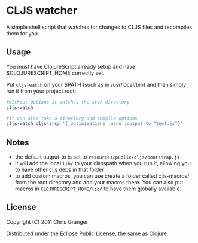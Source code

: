 # CLJS watcher

A simple shell script that watches for changes to CLJS files and recompiles them for you.

## Usage

You must have ClojureScript already setup and have $CLOJURESCRIPT_HOME correctly set. 

Put `cljs-watch` on your $PATH (such as in /usr/local/bin) and then simply run it from your project root:

```bash
#without options it watches the src/ directory
cljs-watch

#it can also take a directory and compile options
cljs-watch cljs-src/ '{:optimizations :none :output-to "test.js"}'
```

## Notes
* the default output-to is set to `resources/public/cljs/bootstrap.js`
* it will add the local `lib/` to your classpath when you run it, allowing you to have other cljs deps in that folder
* to add custom macros, you can use create a folder called cljs-macros/ from the root directory and add your macros there. You can also put macros in `CLOJURESCRIPT_HOME/lib/` to have them globally available.

## License

Copyright (C) 2011 Chris Granger

Distributed under the Eclipse Public License, the same as Clojure.
